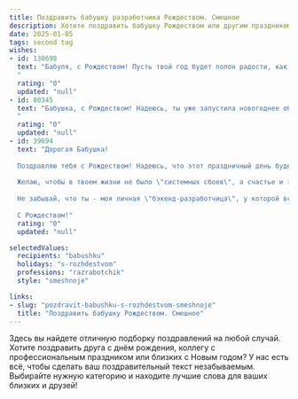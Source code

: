 ```yaml
---
title: Поздравить бабушку разработчика Рождеством. Смешное
description: Хотите поздравить бабушку Рождеством или другим праздником? Наш ИИ создаст незабываемое поздравление, а вы обязательно выделитесь среди других.  
date: 2025-01-05
tags: second tag
wishes:
- id: 130698
  text: "Бабуля, с Рождеством! Пусть твой год будет полон радости, как буфер переполненного массива, а здоровье — стабильным, как работающий алгоритм без багов!  Надеюсь, твой праздник будет таким же волшебным, как отладка кода после бессонной ночи — внезапно всё работает!
  "
  rating: "0"
  updated: "null"
- id: 80345
  text: "Бабушка, с Рождеством! Надеюсь, ты уже запустила новогоднее обновление мозгов и теперь можешь различать «нужно» от «хочется», а «можно» от «нельзя»! Пусть твоя жизнь будет как код без багов, а счастье - как бесконечный цикл!
  "
  rating: "0"
  updated: "null"
- id: 39694
  text: "Дорогая Бабушка!
  
  Поздравляю тебя с Рождеством! Надеюсь, что этот праздничный день будет не только ярким, но и немного \"отладочным\" - чтобы все ошибки ушли, а только радостные и теплые моменты остались в памяти!
  
  Желаю, чтобы в твоем жизни не было \"системных сбоев\", а счастье и здоровье всегда обновлялись, как самый лучший софт. Пусть каждый новый рецепт будет \"другой версией\" общего счастья, а все твои дела компилируются без проблем!
  
  Не забывай, что ты - моя личная \"бэкенд-разработчица\", у которой всегда есть полный доступ ко всему неисчерпаемому мудрости и поддержке. Обнимаю крепко, с любовью и, конечно, с багами весёлых историй!
  
  С Рождеством!"
  rating: "0"
  updated: "null"

selectedValues:
  recipients: "babushku"
  holidays: "s-rozhdestvom"
  professions: "razrabotchik"
  style: "smeshnoje"

links:
- slug: "pozdravit-babushku-s-rozhdestvom-smeshnoje"
  title: "Поздравить бабушку Рождеством. Смешное"
---
```


Здесь вы найдете отличную подборку поздравлений на любой случай.
Хотите поздравить друга с днём рождения, коллегу с профессиональным праздником или близких с Новым годом? У нас есть всё, чтобы сделать ваш поздравительный текст незабываемым. Выбирайте нужную категорию и находите лучшие слова для ваших близких и друзей!
